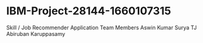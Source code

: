 # IBM-Project-28144-1660107315
Skill / Job Recommender Application
Team Members
Aswin Kumar
Surya TJ
Abiruban
Karuppasamy
